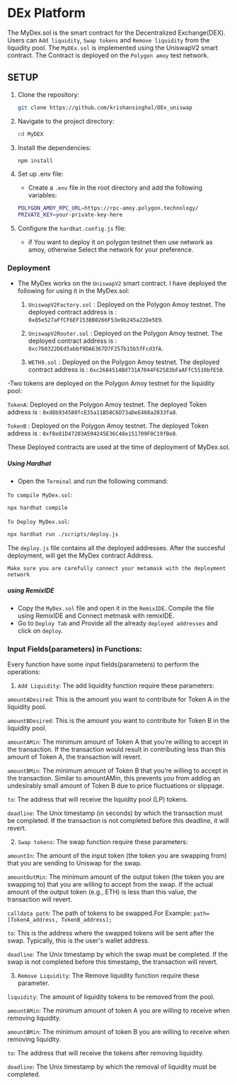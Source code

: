 # DEx Platform

The MyDex.sol is the smart contract for the Decentralized Exchange(DEX). Users can `Add liquidity`, `Swap tokens` and `Remove liquidity` from the liquidity pool. The `MyDEx.sol` is implemented using the  UniswapV2 smart contract. The Contract is deployed on the `Polygon amoy` test network.

## SETUP

1. Clone the repository:

   ```bash
   git clone https://github.com/krishansinghal/DEx_uniswap
   ```

2. Navigate to the project directory:

   ```bash
   cd MyDEX
   ```

3. Install the dependencies:

   ```bash
   npm install
   ```

4. Set up .env file:
   - Create a `.env` file in the root directory and add the following variables:

   ```bash
   POLYGON_AMOY_RPC_URL=https://rpc-amoy.polygon.technology/
   PRIVATE_KEY=your-private-key-here
   ```

6. Configure the `hardhat.config.js` file:
    -  if You want to deploy it on polygon testnet then use network as amoy, otherwise Select the network for your preference.

### Deployment

- The MyDex works on the `UniswapV2` smart contract. I have deployed the following for using it in the MyDex.sol:
    1) `UniswapV2Factory.sol` : Deployed on the Polygon Amoy testnet. The deployed contract address is : `0x85e527aFfCF6EF1538B0266F53e9b245a22De5E9`.
    
    2) `UniswapV2Router.sol` : Deployed on the Polygon Amoy testnet. The deployed contract address is : `0xc760322DEd5abbf9DA6367D7F257b15b5fFcd3fA`.

    3) `WETH9.sol` : Deployed on the Polygon Amoy testnet. The deployed contract address is : `0xc2684514Bd731A7044F62583bFaAFfC5510bfE50`.

-Two tokens are deployed on the Polygon Amoy testnet for the liquidity pool:

`TokenA`: Deployed on the Polygon Amoy testnet. The deployed Token address is : `0xd8b934580fcE35a11B58C6D73aDeE468a2833fa8`.

`TokenB` : Deployed on the Polygon Amoy testnet. The deployed Token address is : `0xf8e81D47203A594245E36C48e151709F0C19fBe8`.

These Deployed contracts are used at the time of deployment of MyDex.sol.

##### Using Hardhat
- Open the `Terminal` and run the following command:

`To compile MyDex.sol`:

```bash
npx hardhat compile
```
`To Deploy MyDex.sol`:

```bash
npx hardhat run ./scripts/deploy.js
```
The `deploy.js` file contains all the deployed addresses. After the succesful deployment, will  get the MyDex contract Address.

```Make sure you are carefully connect your metamask with the deployment network```

##### using RemixIDE

- Copy the `MyDex.sol` file and open it in the `RemixIDE`. Compile the file using RemixIDE and Connect metmask with remixIDE.
- Go to `Deploy Tab` and Provide all the already `deployed addresses` and click on `deploy`. 



### Input Fields(parameters) in Functions:

Every function have some input fields(parameters) to perform the operations:

1) `Add Liquidity`: The add liquidity function require these parameters:

`amountADesired`: This is the amount you want to contribute for Token A in the liquidity pool.

`amountBDesired`: This is the amount you want to contribute for Token B in the liquidity pool.

`amountAMin`: The minimum amount of Token A that you’re willing to accept in the transaction. If the transaction would result in contributing less than this amount of Token A, the transaction will revert.

`amountBMin`: The minimum amount of Token B that you’re willing to accept in the transaction.
Similar to amountAMin, this prevents you from adding an undesirably small amount of Token B due to price fluctuations or slippage.

`to`: The address that will receive the liquidity pool (LP) tokens.

`deadline`: The Unix timestamp (in seconds) by which the transaction must be completed. If the transaction is not completed before this deadline, it will revert.

2) `Swap tokens`: The swap function require these parameters:

`amountIn`: The amount of the input token (the token you are swapping from) that you are sending to Uniswap for the swap.

`amountOutMin`: The minimum amount of the output token (the token you are swapping to) that you are willing to accept from the swap. If the actual amount of the output token (e.g., ETH) is less than this value, the transaction will revert. 

`calldata path`: The path of tokens to be swapped.For Example: `path=[TokenA_address, TokenB_address];`

`to`: This is the address where the swapped tokens will be sent after the swap. Typically, this is the user's wallet address.

`deadline`: The Unix timestamp by which the swap must be completed. If the swap is not completed before this timestamp, the transaction will revert.

3) `Remove Liquidity`:  The Remove liquidity function require these parameter.

`liquidity`: The amount of liquidity tokens to be removed from the pool.

`amountAMin`: The minimum amount of token A you are willing to receive when removing liquidity.

`amountBMin`: The minimum amount of token B you are willing to receive when removing liquidity.

`to`: The address that will receive the tokens after removing liquidity.

`deadline`: The Unix timestamp by which the removal of liquidity must be completed.

